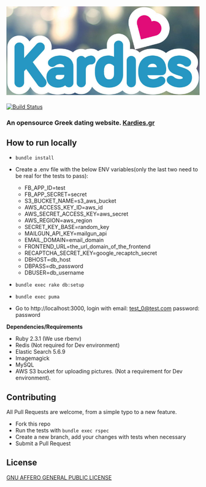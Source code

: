 ## ![Kardies logo](/logo_cover.jpg)
[![Build Status](https://travis-ci.org/AlexAvlonitis/kardies.svg?branch=master)](https://travis-ci.org/AlexAvlonitis/kardies)
### An opensource Greek dating website. [Kardies.gr](https://kardies.gr)

## How to run locally

* ```bundle install```
* Create a .env file with the below ENV variables(only the last two need to be real for the tests to pass):
  * FB_APP_ID=test
  * FB_APP_SECRET=secret
  * S3_BUCKET_NAME=s3_aws_bucket
  * AWS_ACCESS_KEY_ID=aws_id
  * AWS_SECRET_ACCESS_KEY=aws_secret
  * AWS_REGION=aws_region
  * SECRET_KEY_BASE=random_key
  * MAILGUN_API_KEY=mailgun_api
  * EMAIL_DOMAIN=email_domain
  * FRONTEND_URL=the_url_domain_of_the_frontend
  * RECAPTCHA_SECRET_KEY=google_recaptch_secret
  * DBHOST=db_host
  * DBPASS=db_password
  * DBUSER=db_username

* ```bundle exec rake db:setup```
* ```bundle exec puma```
* Go to http://localhost:3000, login with email: test_0@test.com password: password

**Dependencies/Requirements**

* Ruby 2.3.1 (We use rbenv)
* Redis (Not required for Dev environment)
* Elastic Search 5.6.9
* Imagemagick
* MySQL
* AWS S3 bucket for uploading pictures. (Not a requirement for Dev environment).

## Contributing

All Pull Requests are welcome, from a simple typo to a new feature.

* Fork this repo
* Run the tests with ```bundle exec rspec```
* Create a new branch, add your changes with tests when necessary
* Submit a Pull Request

## License
[GNU AFFERO GENERAL PUBLIC LICENSE](/LICENSE)
